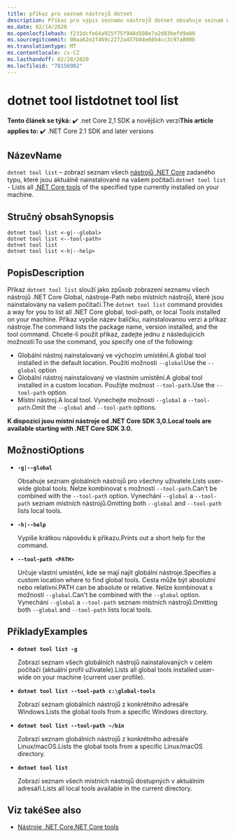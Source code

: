 ```yaml
---
title: příkaz pro seznam nástrojů dotnet
description: Příkaz pro výpis seznamu nástrojů dotnet obsahuje seznam nástrojů .NET Core, které jsou nainstalovány na vašem počítači.
ms.date: 02/14/2020
ms.openlocfilehash: f231dcfe64a925f75f948d508e7a2d83befd9a00
ms.sourcegitcommit: 00aa62e2f469c2272a457b04e66b4cc3c97a800b
ms.translationtype: MT
ms.contentlocale: cs-CZ
ms.lasthandoff: 02/28/2020
ms.locfileid: "78156982"
---
```

# <a name="dotnet-tool-list"></a><span data-ttu-id="dd5e9-103">dotnet tool list</span><span class="sxs-lookup"><span data-stu-id="dd5e9-103">dotnet tool list</span></span>

<span data-ttu-id="dd5e9-104">**Tento článek se týká:** ✔️ .net Core 2,1 SDK a novějších verzí</span><span class="sxs-lookup"><span data-stu-id="dd5e9-104">**This article applies to:** ✔️ .NET Core 2.1 SDK and later versions</span></span>

## <a name="name"></a><span data-ttu-id="dd5e9-105">Název</span><span class="sxs-lookup"><span data-stu-id="dd5e9-105">Name</span></span>

<span data-ttu-id="dd5e9-106">`dotnet tool list` – zobrazí seznam všech [nástrojů .NET Core](global-tools.md) zadaného typu, které jsou aktuálně nainstalované na vašem počítači.</span><span class="sxs-lookup"><span data-stu-id="dd5e9-106">`dotnet tool list` - Lists all [.NET Core tools](global-tools.md) of the specified type currently installed on your machine.</span></span>

## <a name="synopsis"></a><span data-ttu-id="dd5e9-107">Stručný obsah</span><span class="sxs-lookup"><span data-stu-id="dd5e9-107">Synopsis</span></span>

```dotnetcli
dotnet tool list <-g|--global>
dotnet tool list <--tool-path>
dotnet tool list
dotnet tool list <-h|--help>
```

## <a name="description"></a><span data-ttu-id="dd5e9-108">Popis</span><span class="sxs-lookup"><span data-stu-id="dd5e9-108">Description</span></span>

<span data-ttu-id="dd5e9-109">Příkaz `dotnet tool list` slouží jako způsob zobrazení seznamu všech nástrojů .NET Core Global, nástroje-Path nebo místních nástrojů, které jsou nainstalovány na vašem počítači.</span><span class="sxs-lookup"><span data-stu-id="dd5e9-109">The `dotnet tool list` command provides a way for you to list all .NET Core global, tool-path, or local Tools installed on your machine.</span></span> <span data-ttu-id="dd5e9-110">Příkaz vypíše název balíčku, nainstalovanou verzi a příkaz nástroje.</span><span class="sxs-lookup"><span data-stu-id="dd5e9-110">The command lists the package name, version installed, and the tool command.</span></span>  <span data-ttu-id="dd5e9-111">Chcete-li použít příkaz, zadejte jednu z následujících možností:</span><span class="sxs-lookup"><span data-stu-id="dd5e9-111">To use the command, you specify one of the following:</span></span>

* <span data-ttu-id="dd5e9-112">Globální nástroj nainstalovaný ve výchozím umístění.</span><span class="sxs-lookup"><span data-stu-id="dd5e9-112">A global tool installed in the default location.</span></span> <span data-ttu-id="dd5e9-113">Použití možnosti `--global`</span><span class="sxs-lookup"><span data-stu-id="dd5e9-113">Use the `--global` option</span></span>
* <span data-ttu-id="dd5e9-114">Globální nástroj nainstalovaný ve vlastním umístění.</span><span class="sxs-lookup"><span data-stu-id="dd5e9-114">A global tool installed in a custom location.</span></span> <span data-ttu-id="dd5e9-115">Použijte možnost `--tool-path`.</span><span class="sxs-lookup"><span data-stu-id="dd5e9-115">Use the `--tool-path` option.</span></span>
* <span data-ttu-id="dd5e9-116">Místní nástroj.</span><span class="sxs-lookup"><span data-stu-id="dd5e9-116">A local tool.</span></span> <span data-ttu-id="dd5e9-117">Vynechejte možnosti `--global` a `--tool-path`.</span><span class="sxs-lookup"><span data-stu-id="dd5e9-117">Omit the `--global` and `--tool-path` options.</span></span>

<span data-ttu-id="dd5e9-118">**K dispozici jsou místní nástroje od .NET Core SDK 3,0.**</span><span class="sxs-lookup"><span data-stu-id="dd5e9-118">**Local tools are available starting with .NET Core SDK 3.0.**</span></span>

## <a name="options"></a><span data-ttu-id="dd5e9-119">Možnosti</span><span class="sxs-lookup"><span data-stu-id="dd5e9-119">Options</span></span>

- **`-g|--global`**

  <span data-ttu-id="dd5e9-120">Obsahuje seznam globálních nástrojů pro všechny uživatele.</span><span class="sxs-lookup"><span data-stu-id="dd5e9-120">Lists user-wide global tools.</span></span> <span data-ttu-id="dd5e9-121">Nelze kombinovat s možností `--tool-path`.</span><span class="sxs-lookup"><span data-stu-id="dd5e9-121">Can't be combined with the `--tool-path` option.</span></span> <span data-ttu-id="dd5e9-122">Vynechání `--global` a `--tool-path` seznam místních nástrojů.</span><span class="sxs-lookup"><span data-stu-id="dd5e9-122">Omitting both `--global` and `--tool-path` lists local tools.</span></span>

- **`-h|--help`**

  <span data-ttu-id="dd5e9-123">Vypíše krátkou nápovědu k příkazu.</span><span class="sxs-lookup"><span data-stu-id="dd5e9-123">Prints out a short help for the command.</span></span>

- **`--tool-path <PATH>`**

  <span data-ttu-id="dd5e9-124">Určuje vlastní umístění, kde se mají najít globální nástroje.</span><span class="sxs-lookup"><span data-stu-id="dd5e9-124">Specifies a custom location where to find global tools.</span></span> <span data-ttu-id="dd5e9-125">Cesta může být absolutní nebo relativní.</span><span class="sxs-lookup"><span data-stu-id="dd5e9-125">PATH can be absolute or relative.</span></span> <span data-ttu-id="dd5e9-126">Nelze kombinovat s možností `--global`.</span><span class="sxs-lookup"><span data-stu-id="dd5e9-126">Can't be combined with the `--global` option.</span></span> <span data-ttu-id="dd5e9-127">Vynechání `--global` a `--tool-path` seznam místních nástrojů.</span><span class="sxs-lookup"><span data-stu-id="dd5e9-127">Omitting both `--global` and `--tool-path` lists local tools.</span></span>

## <a name="examples"></a><span data-ttu-id="dd5e9-128">Příklady</span><span class="sxs-lookup"><span data-stu-id="dd5e9-128">Examples</span></span>

- **`dotnet tool list -g`**

  <span data-ttu-id="dd5e9-129">Zobrazí seznam všech globálních nástrojů nainstalovaných v celém počítači (aktuální profil uživatele).</span><span class="sxs-lookup"><span data-stu-id="dd5e9-129">Lists all global tools installed user-wide on your machine (current user profile).</span></span>

- **`dotnet tool list --tool-path c:\global-tools`**

  <span data-ttu-id="dd5e9-130">Zobrazí seznam globálních nástrojů z konkrétního adresáře Windows.</span><span class="sxs-lookup"><span data-stu-id="dd5e9-130">Lists the global tools from a specific Windows directory.</span></span>

- **`dotnet tool list --tool-path ~/bin`**

  <span data-ttu-id="dd5e9-131">Zobrazí seznam globálních nástrojů z konkrétního adresáře Linux/macOS.</span><span class="sxs-lookup"><span data-stu-id="dd5e9-131">Lists the global tools from a specific Linux/macOS directory.</span></span>

- **`dotnet tool list`**

  <span data-ttu-id="dd5e9-132">Zobrazí seznam všech místních nástrojů dostupných v aktuálním adresáři.</span><span class="sxs-lookup"><span data-stu-id="dd5e9-132">Lists all local tools available in the current directory.</span></span>

## <a name="see-also"></a><span data-ttu-id="dd5e9-133">Viz také</span><span class="sxs-lookup"><span data-stu-id="dd5e9-133">See also</span></span>

- [<span data-ttu-id="dd5e9-134">Nástroje .NET Core</span><span class="sxs-lookup"><span data-stu-id="dd5e9-134">.NET Core tools</span></span>](global-tools.md)
